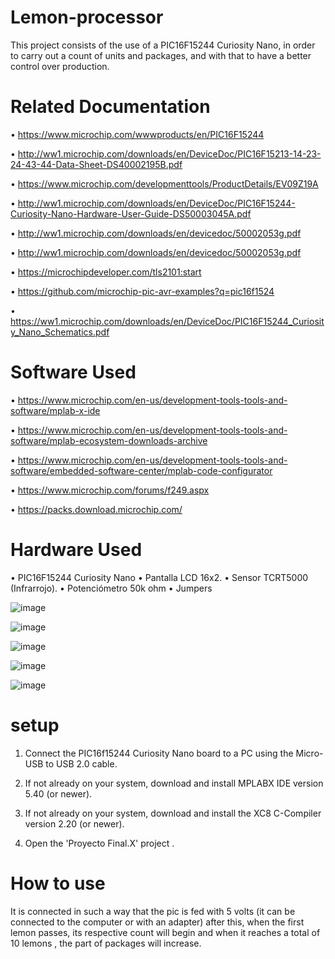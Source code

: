 # Lemon-processor
This project consists of the use of a PIC16F15244 Curiosity Nano, in order to carry out a count of units and packages, and with that to have a better control over production.

#   Related Documentation
• https://www.microchip.com/wwwproducts/en/PIC16F15244

• http://ww1.microchip.com/downloads/en/DeviceDoc/PIC16F15213-14-23-24-43-44-Data-Sheet-DS40002195B.pdf

• https://www.microchip.com/developmenttools/ProductDetails/EV09Z19A

• http://ww1.microchip.com/downloads/en/DeviceDoc/PIC16F15244-Curiosity-Nano-Hardware-User-Guide-DS50003045A.pdf

• http://ww1.microchip.com/downloads/en/devicedoc/50002053g.pdf

• http://ww1.microchip.com/downloads/en/devicedoc/50002053g.pdf

• https://microchipdeveloper.com/tls2101:start

• https://github.com/microchip-pic-avr-examples?q=pic16f1524

• https://ww1.microchip.com/downloads/en/DeviceDoc/PIC16F15244_Curiosity_Nano_Schematics.pdf

# Software Used

• https://www.microchip.com/en-us/development-tools-tools-and-software/mplab-x-ide

• https://www.microchip.com/en-us/development-tools-tools-and-software/mplab-ecosystem-downloads-archive

• https://www.microchip.com/en-us/development-tools-tools-and-software/embedded-software-center/mplab-code-configurator

• https://www.microchip.com/forums/f249.aspx

• https://packs.download.microchip.com/

# Hardware Used

•	PIC16F15244 Curiosity Nano
•	Pantalla   LCD 16x2.
•	Sensor TCRT5000 (Infrarrojo).
•	Potenciómetro 50k ohm 
•	Jumpers 

![image](https://user-images.githubusercontent.com/79653676/119371976-8cda1080-bc7c-11eb-9af2-48e2cad37d06.png)

![image](https://user-images.githubusercontent.com/79653676/119372260-b85cfb00-bc7c-11eb-8b3e-211c71f4c773.png)

![image](https://user-images.githubusercontent.com/79653676/119372347-d165ac00-bc7c-11eb-9271-07cd52b70726.png)

![image](https://user-images.githubusercontent.com/79653676/119372461-f5c18880-bc7c-11eb-8112-9e4440a811ba.png)

![image](https://user-images.githubusercontent.com/79653676/119372601-1ab5fb80-bc7d-11eb-8cb6-b20effdf8c49.png)

# setup 
1. Connect the PIC16f15244 Curiosity Nano board to a PC using the Micro-USB to USB 2.0 cable.

2. If not already on your system, download and install MPLABX IDE version 5.40 (or newer).

3. If not already on your system, download and install the XC8 C-Compiler version 2.20 (or newer).

4. Open the 'Proyecto Final.X' project .

#  How to use

It is connected in such a way that the pic is fed with 5 volts (it can be connected to the computer or with an adapter) after this, when the first lemon passes, its respective count will begin and when it reaches a total of 10 lemons , the part of packages will increase.


